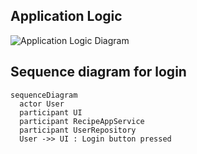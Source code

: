 ## Application Logic

![Application Logic Diagram](https://github.com/Germuu/ot-harjoitustyo/blob/master/recipe-app/documentation/Pictures/class_diagram.png)

## Sequence diagram for login

```mermaid
sequenceDiagram
  actor User
  participant UI
  participant RecipeAppService
  participant UserRepository
  User ->> UI : Login button pressed





